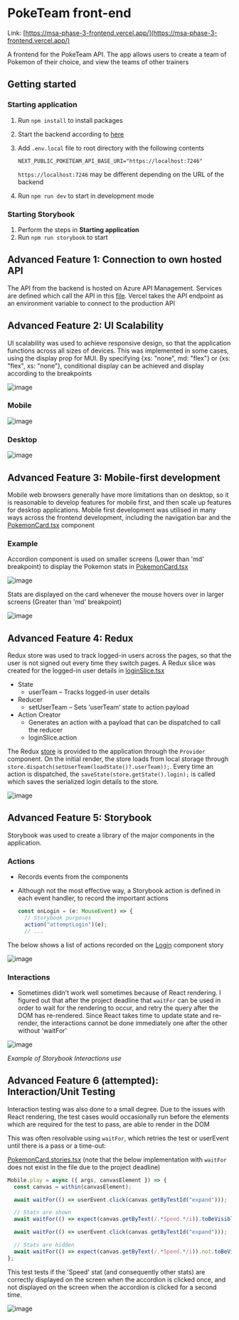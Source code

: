 # PokeTeam front-end

Link: [https://msa-phase-3-frontend.vercel.app/](https://msa-phase-3-frontend.vercel.app/)

A frontend for the PokeTeam API. The app allows users to create a team of Pokemon of their choice, and view the teams of other trainers

## Getting started

### Starting application
1. Run `npm install` to install packages
2. Start the backend according to [here](https://github.com/rl16432/msa-phase-3-backend/blob/main/README.md)
3. Add `.env.local` file to root directory with the following contents
  
    `NEXT_PUBLIC_POKETEAM_API_BASE_URI="https://localhost:7246"`
  
    `https://localhost:7246` may be different depending on the URL of the backend
4. Run `npm run dev` to start in development mode 

### Starting Storybook
1. Perform the steps in **Starting application**
2. Run `npm run storybook` to start

## Advanced Feature 1: Connection to own hosted API

The API from the backend is hosted on Azure API Management. Services are defined which call the API in this [file](https://github.com/rl16432/msa-phase-3-frontend/blob/main/services/UserServices.ts). Vercel takes the API endpoint as an environment variable to connect to the production API

## Advanced Feature 2: UI Scalability

UI scalability was used to achieve responsive design, so that the application functions across all sizes of devices. This was implemented in some cases, using the display prop for MUI. By specifying {xs: "none", md: "flex"} or {xs: "flex", xs: "none"}, conditional display can be achieved and display according to the breakpoints

![image](https://user-images.githubusercontent.com/65014987/192090606-129ce7f6-d915-4a55-8731-0b0f55034308.png)

### Mobile

![image](https://user-images.githubusercontent.com/65014987/192090707-8e658eb5-f58e-4eaf-9dd7-1243038786c2.png)

### Desktop

![image](https://user-images.githubusercontent.com/65014987/192090727-fd513321-8184-4e43-93a3-f1b8a4765b1b.png)

## Advanced Feature 3: Mobile-first development

Mobile web browsers generally have more limitations than on desktop, so it is reasonable to develop features for mobile first, and then scale up features for desktop applications. Mobile first development was utilised in many ways across the frontend development, including the navigation bar and the [PokemonCard.tsx](https://github.com/rl16432/msa-phase-3-frontend/blob/main/components/PokemonCard.tsx) component

### Example

Accordion component is used on smaller screens (Lower than 'md' breakpoint) to display the Pokemon stats in [PokemonCard.tsx](https://github.com/rl16432/msa-phase-3-frontend/blob/main/components/PokemonCard.tsx)

![image](https://user-images.githubusercontent.com/65014987/192090839-d3c205e2-5a43-426a-a8be-2517c547f92a.png)

Stats are displayed on the card whenever the mouse hovers over in larger screens (Greater than 'md' breakpoint)

![image](https://user-images.githubusercontent.com/65014987/192090904-c888754c-ad3b-458b-9b4f-c3e070683cb0.png)

## Advanced Feature 4: Redux

Redux store was used to track logged-in users across the pages, so that the user is not signed out every time they switch pages. A Redux slice was created for the logged-in user details in [loginSlice.tsx](https://github.com/rl16432/msa-phase-3-frontend/blob/main/components/Login/loginSlice.tsx)

- State
  - userTeam – Tracks logged-in user details
- Reducer
  - setUserTeam – Sets ‘userTeam’ state to action payload
- Action Creator
  - Generates an action with a payload that can be dispatched to call the reducer
  - loginSlice.action
  
The Redux [store](https://github.com/rl16432/msa-phase-3-frontend/blob/main/store/UserStore.ts) is provided to the application through the `Provider` component. On the initial render, the store loads from local storage through `store.dispatch(setUserTeam(loadState()?.userTeam));`. Every time an action is dispatched, the `saveState(store.getState().login);` is called which saves the serialized login details to the store.

![image](https://user-images.githubusercontent.com/65014987/192091173-2a157e23-8dc8-40f4-bb0c-874408c42c6d.png)

## Advanced Feature 5: Storybook

Storybook was used to create a library of the major components in the application.

### Actions
- Records events from the components
- Although not the most effective way, a Storybook action is defined in each event handler, to record the important actions

  ```typescript
  const onLogin = (e: MouseEvent) => {
    // Storybook purposes
    action("attemptLogin")(e);
    // ...
  ```

The below shows a list of actions recorded on the [Login](https://github.com/rl16432/msa-phase-3-frontend/blob/main/stories/Login.stories.tsx) component story

![image](https://user-images.githubusercontent.com/65014987/192091383-a5884404-e681-49a8-a668-d395a9175e84.png)

### Interactions
- Sometimes didn’t work well sometimes because of React rendering. I figured out that after the project deadline that `waitFor` can be used in order to wait for the rendering to occur, and retry the query after the DOM has re-rendered. Since React takes time to update state and re-render, the interactions cannot be done immediately one after the other without 'waitFor'

![image](https://user-images.githubusercontent.com/65014987/192091700-84c95866-7387-4785-88ec-7d15cf9fcbe9.png)

*Example of Storybook Interactions use*

## Advanced Feature 6 (attempted): Interaction/Unit Testing
Interaction testing was also done to a small degree. Due to the issues with React rendering, the test cases would occasionally run before the elements which are required for the test to pass, are able to render in the DOM

This was often resolvable using `waitFor`, which retries the test or userEvent until there is a pass or a time-out:

[PokemonCard.stories.tsx](https://github.com/rl16432/msa-phase-3-frontend/blob/main/stories/PokemonCard.stories.tsx) (note that the below implementation with `waitFor` does not exist in the file due to the project deadline)

```typescript
Mobile.play = async ({ args, canvasElement }) => {
  const canvas = within(canvasElement);

  await waitFor(() => userEvent.click(canvas.getByTestId("expand")));

  // Stats are shown
  await waitFor(() => expect(canvas.getByText(/.*Speed.*/i)).toBeVisible());

  await waitFor(() => userEvent.click(canvas.getByTestId("expand")));

  // Stats are hidden
  await waitFor(() => expect(canvas.getByText(/.*Speed.*/i)).not.toBeVisible());
};
```

This test tests if the 'Speed' stat (and consequently other stats) are correctly displayed on the screen when the accordion is clicked once, and not displayed on the screen when the accordion is clicked for a second time.

![image](https://user-images.githubusercontent.com/65014987/192092057-4dcc426d-f6b1-45e2-b10f-a56097abf444.png)

